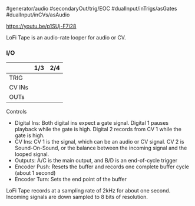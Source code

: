 #generator/audio #secondaryOut/trig/EOC #dualInput/inTrigs/asGates #dualInput/inCVs/asAudio


https://youtu.be/p1SUj-F7i28

LoFi Tape is an audio-rate looper for audio or CV.

### I/O

|        | 1/3 | 2/4 |
| ------ | :-: | :-: |
| TRIG   |     |     |
| CV INs |     |     |
| OUTs   |     |     |


Controls
* Digital Ins: Both digital ins expect a gate signal. Digital 1 pauses playback while the gate is high. Digital 2 records from CV 1 while the gate is high.
* CV Ins: CV 1 is the signal, which can be an audio or CV signal. CV 2 is Sound-On-Sound, or the balance between the incoming signal and the looped signal.
* Outputs: A/C is the main output, and B/D is an end-of-cycle trigger
* Encoder Push: Resets the buffer and records one complete buffer cycle (about 1 second)
* Encoder Turn: Sets the end point of the buffer

LoFi Tape records at a sampling rate of 2kHz for about one second. Incoming signals are down sampled to 8 bits of resolution.